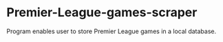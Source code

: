 # Premier-League-games-scraper
Program enables user to store Premier League games in a local database.
